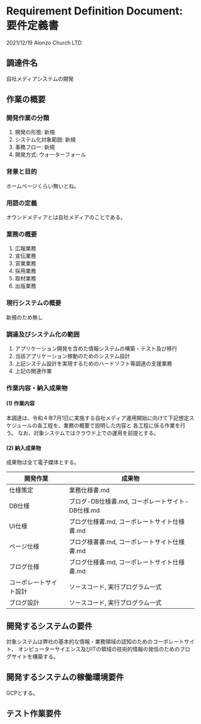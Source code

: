 # Requirement Definition Document: 要件定義書
2021/12/19
Alonzo Church LTD

## 調達件名
自社メディアシステムの開発

## 作業の概要
### 開発作業の分類
1. 開発の形態: 新規
2. システム化対象範囲: 新規
3. 事務フロー: 新規
4. 開発方式: ウォーターフォール

### 背景と目的
ホームページくらい無いとね。

### 用語の定義
オウンドメディアとは自社メディアのことである。

### 業務の概要
1. 広報業務
2. 宣伝業務
3. 営業業務
4. 採用業務
5. 取材業務
6. 出版業務

### 現行システムの概要
新規のため無し

### 調達及びシステム化の範囲
1. アプリケーション開発を含めた情報システムの構築・テスト及び移行
2. 当該アプリケーション稼動のためのシステム設計
3. 上記システム設計を実現するためのハードソフト等調達の支援業務
4. 上記の関連作業

### 作業内容・納入成果物
#### (1) 作業内容
本調達は、令和４年7月1日に実施する自社メディア運用開始に向けて下記想定スケジュールの各工程を、業務の概要で説明した内容と
各工程に係る作業を行う。
なお、対象システムではクラウド上での運用を前提とする。

#### (2) 納入成果物
成果物は全て電子媒体とする。

| 開発作業               | 成果物                                           |
|------------------------|--------------------------------------------------|
| 仕様策定               | 業務仕様書.md                                    |
| DB仕様                 | ブログ-DB仕様書.md, コーポレートサイト-DB仕様.md |
| UI仕様                 | ブログ仕様書.md, コーポレートサイト仕様書.md     |
| ページ仕様             | ブログ様書書.md, コーポレートサイト仕様書.md     |
| ブログ仕様             | ブログ仕様書.md, コーポレートサイト仕様書.md     |
| コーポレートサイト設計 | ソースコード, 実行プログラム一式                 |
| ブログ設計             | ソースコード, 実行プログラム一式                 |


## 開発するシステムの要件
対象システムは弊社の基本的な情報・業務領域の認知のためのコーポレートサイト、
オンピューターサイエンス及びITの領域の技術的情報の発信のためのブログサイトを構築する。

## 開発するシステムの稼働環境要件
GCPとする。

## テスト作業要件


